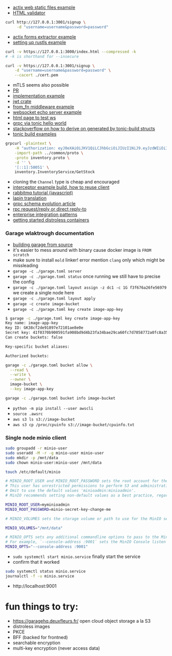 - [actix web static files example](https://github.com/actix/examples/tree/c42b85587dd6f6606d4d21921d02ca565e5d683a/basics/static-files)
- [HTML validator](https://validator.w3.org/)
```sh
curl http://127.0.0.1:3001/signup \
     -d "username=username&password=password"
```
- [actix forms extractor example](https://github.com/actix/examples/blob/c42b85587dd6f6606d4d21921d02ca565e5d683a/forms/form/src/main.rs)
- [setting up rustls example](https://github.com/actix/examples/blob/c42b85587dd6f6606d4d21921d02ca565e5d683a/https-tls/rustls/src/main.rs)
```sh
curl -v https://127.0.0.1:3000/index.html --compressed -k
# -k is shorthand for --insecure
```
```sh
curl -v https://127.0.0.1:3001/signup \
    -d "username=username&password=password" \
    --cacert ./cert.pem 
```
- mTLS seems also possible
- [PR](https://github.com/actix/actix-web/issues/1727)
- [implementation example](https://github.com/actix/examples/blob/master/https-tls/rustls-client-cert/src/main.rs)
- [jwt crate](https://github.com/Keats/jsonwebtoken)
- [from_fn middleware example](https://github.com/LukeMathWalker/zero-to-production/blob/970987c5f793af6fc8e557731c9bbb23b620451e/src/authentication/middleware.rs#L28)
- [websocket echo server example](https://github.com/actix/examples/blob/master/websockets/echo-actorless/src/handler.rs)
- [html page to test ws](https://github.com/actix/examples/blob/master/websockets/echo/static/index.html)
- [grpc via tonic hello world](https://github.com/hyperium/tonic/blob/master/examples/helloworld-tutorial.md)
- [stackoverflow on how to derive on generated by tonic-build structs](https://stackoverflow.com/questions/73090493/tonic-build-add-use-external-crates-like-serde)
- [tonic build examples](https://github.com/hyperium/tonic/blob/master/examples/build.rs)
```sh
grpcurl -plaintext \
    -H "authorization: eyJ0eXAiOiJKV1QiLCJhbGciOiJIUzI1NiJ9.eyJzdWIiOiI2NTRiNDRiOS00MzAwLTQ5ODItODZkOS1jYTQ1YjUyZDQwZGQiLCJleHAiOjE3Mjc2MzA5MTJ9.g1EDo5LDzOzwoLAZk5h3nZMmkff-3WwLz12JK8lUelA" \
    -import-path ../common/proto \
    -proto inventory.proto \
    -d '' \
    '[::1]:50051' \
    inventory.InventoryService/GetStock
```
- cloning the `Channel` type is cheap and encouraged
- [interceptor example build, how to reuse client](https://github.com/hyperium/tonic/blob/master/examples/src/interceptor/client.rs)
- [rabbitmq tutorial (javascript)](https://www.rabbitmq.com/tutorials/tutorial-one-javascript)
- [lapin translation](https://github.com/rabbitmq/rabbitmq-tutorials/tree/main/rust-lapin)
- [grpc schema evolution article](https://softwaremill.com/schema-evolution-protobuf-scalapb-fs2grpc/)
- [rpc request/reply or direct reply-to](https://www.rabbitmq.com/docs/direct-reply-to)
- [enterprise integration patterns](https://www.enterpriseintegrationpatterns.com/patterns/messaging/RequestReply.html)
- [getting started distroless containers](https://edu.chainguard.dev/chainguard/chainguard-images/getting-started-distroless/)

### Garage wlaktrough documentation

- [building garage from source](https://garagehq.deuxfleurs.fr/documentation/cookbook/from-source/)
- it's easier to mess around with binary cause docker image is `FROM scratch`
- make sure to install `mold` linker! error mention `clang` only which might be missleading
- `garage -c ./garage.toml server`
- `garage -c ./garage.toml status` once running we still have to precise the config
- `garage -c ./garage.toml layout assign -z dc1 -c 1G f3f676a26fe56979` we create a single node here
- `garage -c ./garage.toml layout apply`
- `garage -c create image-bucket`
- `garage -c ./garage.toml key create image-app-key`
```sh
$ garage -c ./garage.toml key create image-app-key
Key name: image-app-key
Key ID: GK38cf2de91897e72101ae8e0e
Secret key: 41f0370b900591fa908bd9d4b23fa34bae29ca60fc7d7058772a0fc8a359c493
Can create buckets: false

Key-specific bucket aliases:

Authorized buckets:
```
```sh
garage -c ./garage.toml bucket allow \
  --read \
  --write \
  --owner \
  image-bucket \
  --key image-app-key
```
```sh
garage -c ./garage.toml bucket info image-bucket
```
- `python -m pip install --user awscli`
- `source .awsrc`
- `aws s3 ls s3://image-bucket`
- `aws s3 cp /proc/cpuinfo s3://image-bucket/cpuinfo.txt`

### Single node minio client

```sh
sudo groupadd -r minio-user
sudo useradd -M -r -g minio-user minio-user
sudo mkdir -p /mnt/data
sudo chown minio-user:minio-user /mnt/data

touch /etc/default/minio
```
```sh
# MINIO_ROOT_USER and MINIO_ROOT_PASSWORD sets the root account for the MinIO server.
# This user has unrestricted permissions to perform S3 and administrative API operations on any resource in the deployment.
# Omit to use the default values 'minioadmin:minioadmin'.
# MinIO recommends setting non-default values as a best practice, regardless of environment

MINIO_ROOT_USER=myminioadmin
MINIO_ROOT_PASSWORD=minio-secret-key-change-me

# MINIO_VOLUMES sets the storage volume or path to use for the MinIO server.

MINIO_VOLUMES="/mnt/data"

# MINIO_OPTS sets any additional commandline options to pass to the MinIO server.
# For example, `--console-address :9001` sets the MinIO Console listen port
MINIO_OPTS="--console-address :9001"
```
- `sudo systemctl start minio.service` finally start the service
- confirm that it worked
```sh
sudo systemctl status minio.service
journalctl -f -u minio.service
```
- http://localhost:9001

# fun things to try:

- https://garagehq.deuxfleurs.fr/ open cloud object storage a la S3
- distroless images
- PKCE
- BFF (backed for frontned)
- searchable encryption
- multi-key encryption (never access data)

